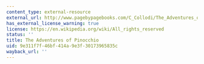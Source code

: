 ```yaml
---
content_type: external-resource
external_url: http://www.pagebypagebooks.com/C_Collodi/The_Adventures_of_Pinocchio/
has_external_license_warning: true
license: https://en.wikipedia.org/wiki/All_rights_reserved
status: ''
title: The Adventures of Pinocchio
uid: 9e311f7f-46bf-414a-9e3f-30173965835c
wayback_url: ''
---
```

